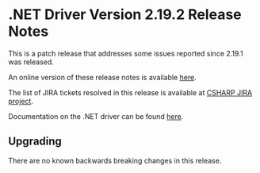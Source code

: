 # .NET Driver Version 2.19.2 Release Notes

This is a patch release that addresses some issues reported since 2.19.1 was released.

An online version of these release notes is available [here](https://github.com/mongodb/mongo-csharp-driver/blob/master/Release%20Notes/Release%20Notes%20v2.19.2.md).

The list of JIRA tickets resolved in this release is available at [CSHARP JIRA project](https://jira.mongodb.org/issues/?jql=project%20%3D%20CSHARP%20AND%20fixVersion%20%3D%202.19.2%20ORDER%20BY%20key%20ASC).

Documentation on the .NET driver can be found [here](https://www.mongodb.com/docs/drivers/csharp/v2.19/).

## Upgrading

There are no known backwards breaking changes in this release.
